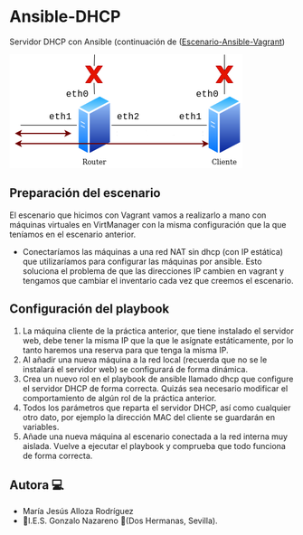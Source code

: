 # Ansible-DHCP 
Servidor DHCP con Ansible (continuación de ([Escenario-Ansible-Vagrant](https://github.com/Legnakra/Escenario-Ansible-Vagrant))

![Escenario](/router.png)

## Preparación del escenario
El escenario que hicimos con Vagrant vamos a realizarlo a mano con máquinas virtuales en VirtManager con la misma configuración que la que teníamos en el escenario anterior. 
- Conectaríamos las máquinas a una red NAT sin dhcp (con IP estática) que utilizaríamos para configurar las máquinas por ansible. Esto soluciona el problema de que las direcciones IP cambien en vagrant y tengamos que cambiar el inventario cada vez que creemos el escenario.

## Configuración del playbook
1. La máquina cliente de la práctica anterior, que tiene instalado el servidor web, debe tener la misma IP que la que le asígnate estáticamente, por lo tanto haremos una reserva para que tenga la misma IP.
2. Al añadir una nueva máquina a la red local (recuerda que no se le instalará el servidor web) se configurará de forma dinámica.
3. Crea un nuevo rol en el playbook de ansible llamado dhcp que configure el servidor DHCP de forma correcta. Quizás sea necesario modificar el comportamiento de algún rol de la práctica anterior.
4. Todos los parámetros que reparta el servidor DHCP, así como cualquier otro dato, por ejemplo la dirección MAC del cliente se guardarán en variables.
5. Añade una nueva máquina al escenario conectada a la red interna muy aislada. Vuelve a ejecutar el playbook y comprueba que todo funciona de forma correcta.

## Autora :computer:
* María Jesús Alloza Rodríguez
* :school:I.E.S. Gonzalo Nazareno :round_pushpin:(Dos Hermanas, Sevilla).